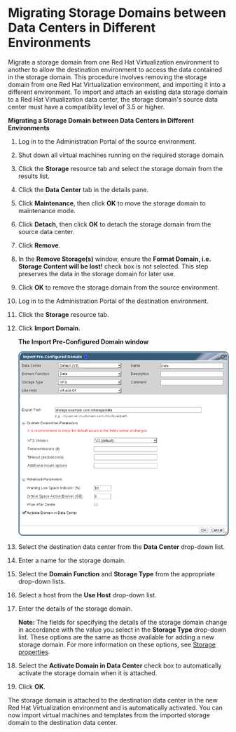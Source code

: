 # Migrating Storage Domains between Data Centers in Different Environments

Migrate a storage domain from one Red Hat Virtualization environment to another to allow the destination environment to access the data contained in the storage domain. This procedure involves removing the storage domain from one Red Hat Virtualization environment, and importing it into a different environment. To import and attach an existing data storage domain to a Red Hat Virtualization data center, the storage domain's source data center must have a compatibility level of 3.5 or higher.

**Migrating a Storage Domain between Data Centers in Different Environments**

1. Log in to the Administration Portal of the source environment.

2. Shut down all virtual machines running on the required storage domain.

3. Click the **Storage** resource tab and select the storage domain from the results list.

4. Click the **Data Center** tab in the details pane.

5. Click **Maintenance**, then click **OK** to move the storage domain to maintenance mode.

6. Click **Detach**, then click **OK** to detach the storage domain from the source data center. 

7. Click **Remove**.

8. In the **Remove Storage(s)** window, ensure the **Format Domain, i.e. Storage Content will be lost!** check box is not selected. This step preserves the data in the storage domain for later use.

9. Click **OK** to remove the storage domain from the source environment.

10. Log in to the Administration Portal of the destination environment.

11. Click the **Storage** resource tab.

12. Click **Import Domain**. 

    **The Import Pre-Configured Domain window**

    ![](images/ImportDomain.png)

13. Select the destination data center from the **Data Center** drop-down list.

14. Enter a name for the storage domain.

15. Select the **Domain Function** and **Storage Type** from the appropriate drop-down lists.

16. Select a host from the **Use Host** drop-down list.

17. Enter the details of the storage domain. 

    **Note:** The fields for specifying the details of the storage domain change in accordance with the value you select in the **Storage Type** drop-down list. These options are the same as those available for adding a new storage domain. For more information on these options, see [Storage properties](Storage_properties).

18. Select the **Activate Domain in Data Center** check box to automatically activate the storage domain when it is attached. 

19. Click **OK**.

The storage domain is attached to the destination data center in the new Red Hat Virtualization environment and is automatically activated. You can now import virtual machines and templates from the imported storage domain to the destination data center. 

